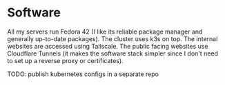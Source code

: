 # Software

All my servers run Fedora 42 (I like its reliable package manager and generally up-to-date packages). The cluster uses k3s on top. The internal websites are accessed using Tailscale. The public facing websites use Cloudflare Tunnels (it makes the software stack simpler since I don't need to set up a reverse proxy or certificates). 

TODO: publish kubernetes configs in a separate repo

